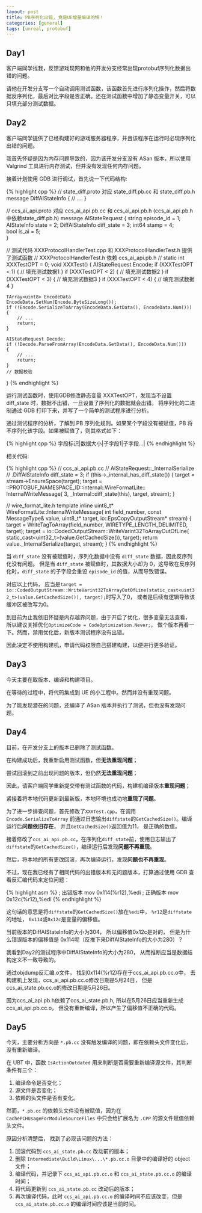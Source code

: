 ```yaml
---
layout: post
title: PB序列化出错, 竟是UE增量编译的锅！
categories: [general]
tags: [unreal, protobuf]
---
```


## Day1

客户端同学找我，反馈游戏现网和他的开发分支经常出现protobuf序列化数据出错的问题。

请他在开发分支写一个自动调用测试函数，该函数首先进行序列化操作，然后将数据反序列化，最后对比字段是否正确。还在测试函数中增加了静态变量开关，可以只填充部分测试数据。

## Day2

客户端同学提供了已经构建好的游戏服务器程序，并且该程序在运行时必现序列化出错的问题。

我首先怀疑是因为内存问题导致的，因为该开发分支没有 ASan 版本，所以使用 Valgrind 工具进行内存测试，但并没有发现任何内存问题。

接着计划使用 GDB 进行调试，首先说一下代码结构:

{% highlight cpp %}
// state_diff.proto 对应 state_diff.pb.cc 和 state_diff.pb.h
message DiffAIStateInfo {
    // ....
}

// ccs_ai_api.proto 对应 ccs_ai_api.pb.cc 和 ccs_ai_api.pb.h (ccs_ai_api.pb.h中依赖state_diff.pb.h)
message AIStateRequest {
    string episode_id = 1; 
    AIStateInfo state = 2; 
    DiffAIStateInfo diff_state = 3; 
    int64 stamp = 4;                
    bool is_ai = 5;                
}

// 测试代码 XXXProtocolHandlerTest.cpp 和 XXXProtocolHandlerTest.h 提供了测试函数
// XXXProtocolHandlerTest.h 依赖 ccs_ai_api.pb.h
// static int XXXTestOPT = 0;
void XXXTest()
{
    AIStateRequest Encode;
    if (XXXTestOPT < 1)
    {
        // 填充测试数据1
    }
    if (XXXTestOPT < 2)
    {
        // 填充测试数据2
    }
    if (XXXTestOPT < 3)
    {
        // 填充测试数据3
    }
    if (XXXTestOPT < 4)
    {
        // 填充测试数据4
    }

    TArray<uint8> EncodeData
    EncodeData.SetNum(Encode.ByteSizeLong()); 
    if (!Encode.SerializeToArray(EncodeData.GetData(), EncodeData.Num()))
    {
        // ...
        return;
    }

    AIStateRequest Decode;
    if (!Decode.ParseFromArray(EncodeData.GetData(), EncodeData.Num()))
    {
        // ...
        return;
    }
    // 数据校验
}
{% endhighlight %}

运行测试函数时，使用GDB修改静态变量 XXXTestOPT，发现当不设置 diff_state 时，数据不出错，一旦设置了序列化的数据就会出错。
将序列化的二进制通过 GDB 打印下来，并写了一个简单的测试程序进行分析。

通过测试程序的分析，了解到 PB 序列化规则。如果某个字段没有被赋值，PB 将不序列化该字段。如果被赋值了，则其格式如下：

{% highlight cpp %}
字段标识|数据大小|子字段1|子字段...|
{% endhighlight %}

相关代码:

{% highlight cpp %}
// ccs_ai_api.pb.cc 
// AIStateRequest::_InternalSerialize
  // .DiffAIStateInfo diff_state = 3;
  if (this->_internal_has_diff_state()) {
    target = stream->EnsureSpace(target);
    target = ::PROTOBUF_NAMESPACE_ID::internal::WireFormatLite::
      InternalWriteMessage(
        3, _Internal::diff_state(this), target, stream);
  }

// wire_format_lite.h
template <typename MessageType>
inline uint8_t* WireFormatLite::InternalWriteMessage(
    int field_number, const MessageType& value, uint8_t* target,
    io::EpsCopyOutputStream* stream) {
  target = WriteTagToArray(field_number, WIRETYPE_LENGTH_DELIMITED, target);
  target = io::CodedOutputStream::WriteVarint32ToArrayOutOfLine(
      static_cast<uint32_t>(value.GetCachedSize()), target);
  return value._InternalSerialize(target, stream);
}
{% endhighlight %}

当 `diff_state` 没有被赋值时，序列化数据中没有 `diff_state` 数据，因此反序列化没有问题。
但是当 `diff_state` 被赋值时，其数据大小却为 0，这导致在反序列化时，`diff_state` 的子字段会重设 `episode_id` 的值，从而导致错误。

对应以上代码， 应当是`target = io::CodedOutputStream::WriteVarint32ToArrayOutOfLine(static_cast<uint32_t>(value.GetCachedSize()), target);`时写入了0， 或者是后续有逻辑导致该缓冲区被改写为0。

到目前为止我依旧怀疑是内存越界问题，由于开启了优化，很多变量无法查看， 所以建议关掉优化`OptimizeCode = CodeOptimization.Never;`， 做个版本再看一下。然而，禁用优化后，新版本测试程序没有出错。

因此决定不使用构建机，申请代码权限自己搭建构建，以便进行更多验证。

## Day3

今天主要在取版本、编译和构建项目。

在等待的过程中，将代码集成到 UE 的小工程中。然而并没有重现问题。

为了能发现潜在的问题，还编译了 ASan 版本并执行了测试，但也没有发现问题。

## Day4

目前，在开发分支上的版本已删除了测试函数。

在构建成功后，我重新启用测试函数，但**无法重现问题**；

尝试回滚到之前出现问题的版本，但仍然**无法重现问题**；

因此，请客户端同学重新提交带有测试函数的代码，构建机编译版本**重现问题**；

紧接着将本地代码更新到最新版，本地环境也成功地**重现了问题**。

为了进一步排查问题，首先修改了`XXXTest.cpp`，在调用 `Encode.SerializeToArray` 前通过日志输出`diffstate`的`GetCachedSize()`。编译运行后**问题依旧存在**， 并且`GetCachedSize()`返回值为11， 是正确的数值。

接着修改了`ccs_ai_api.pb.cc`，在序列化`diff_state`前，使用日志输出了`diffstate`的`GetCachedSize()`，编译运行后发现**问题不再重现**。

然后，将本地的所有更改回滚，再次编译运行，发现**问题也不再重现**。

不过，现在我已经有了相同代码的出错版本和无问题版本，打算通过使用 GDB 查看反汇编代码来定位问题：

{% highlight asm %}
; 出错版本
mov    0x114(%r12),%edi 
; 正确版本
mov    0x12c(%r12),%edi
{% endhighlight %}

这句话的意思是将`diffstate`的`GetCachedSize()`放在`%edi`中， `%r12`是`diffstate`的地址， `0x114`或`0x12c`是变量的偏移值。

当前版本的DiffAIStateInfo的大小为304， 所以偏移值0x12c是对的， 但是为什么错误版本的偏移值是 0x114呢（反推下来DiffAIStateInfo的大小为280）？

我看到Day2的测试程序中DiffAIStateInfo的大小为280， 从而推断应当是数据结构定义不一致导致的。

通过objdump反汇编.o文件， 找到0x114(%r12)存在于ccs_ai_api.pb.cc.o中， 
去构建机上发现，ccs_ai_api.pb.cc.o修改日期是5月24日， 
但是ccs_ai_state.pb.cc.o的修改日期是5月26日。

因为ccs_ai_api.pb.h依赖了ccs_ai_state.pb.h, 
所以在5月26日应当重新生成ccs_ai_api.pb.cc.o，
但没有重新编译，所以产生了偏移值不正确的代码。

## Day5

今天，主要分析方向是 `*.pb.cc` 没有触发编译的问题，即在依赖头文件变化后，没有重新编译。

在 UBT 中，函数 `IsActionOutdated` 用来判断是否需要重新编译源文件，其判断条件有三个：

1. 编译命令是否变化；
1. 源文件是否变化；
1. 依赖的头文件是否有变化。

然而，`*.pb.cc` 的依赖头文件没有被赋值，因为在 `CachePCHUsageForModuleSourceFiles` 中只会给扩展名为 `.CPP` 的源文件赋值依赖头文件。

原因分析清楚后， 找到了必现该问题的方法：

1. 回滚代码到 `ccs_ai_state.pb.cc` 改动前的版本；
2. 删除 `Intermediate\Build\Linux\...\*.pb.cc.o` 目录中的编译好的 object 文件；
3. 编译代码，并记录下 `ccs_ai_api.pb.cc.o` 和 `ccs_ai_state.pb.cc.o` 的编译时间；
4. 将代码更新到 `ccs_ai_state.pb.cc` 改动后的版本；
5. 再次编译代码，此时 `ccs_ai_api.pb.cc.o` 的编译时间不应该改变，但是 `ccs_ai_state.pb.cc.o` 的编译时间应该是当前时间。

